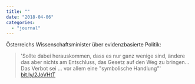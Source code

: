 ```yaml
---
title: ""
date: "2018-04-06"
categories: 
  - "journal"
---
```


Österreichs Wissenschaftsminister über evidenzbasierte Politik:

> 'Sollte dabei herauskommen, dass es nur ganz wenige sind, ändere das aber nichts am Entschluss, das Gesetz auf den Weg zu bringen... Das Verbot sei ... vor allem eine "symbolische Handlung"' [bit.ly/2JoVHtT](https://bit.ly/2JoVHtT)
